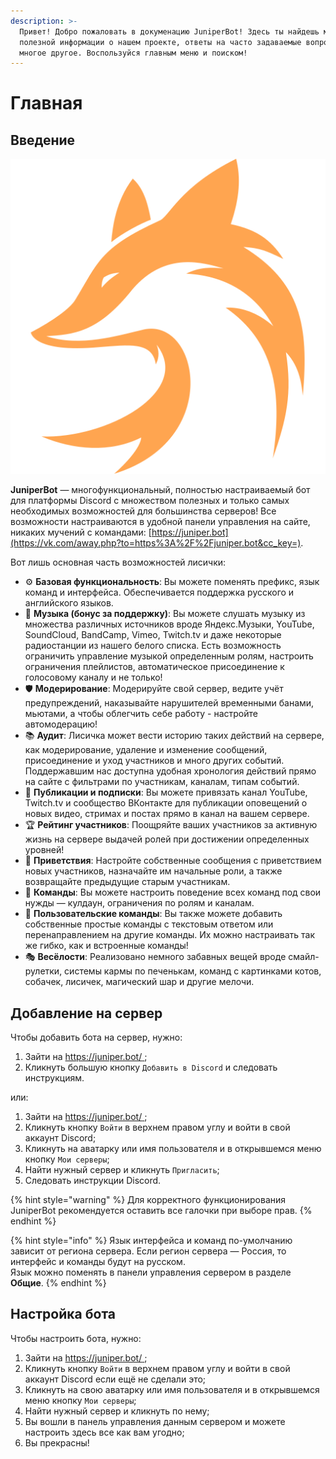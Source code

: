 ```yaml
---
description: >-
  Привет! Добро пожаловать в докуменацию JuniperBot! Здесь ты найдешь много
  полезной информации о нашем проекте, ответы на часто задаваемые вопросы и
  многое другое. Воспользуйся главным меню и поиском!
---
```


# Главная

## Введение <a id="intro"></a>

![](.gitbook/assets/68747470733a2f2f6a756e697065722e626f742f7374617469632f696d672f69636f6e5f3531322e706e67.png)

**JuniperBot** — многофункциональный, полностью настраиваемый бот для платформы Discord с множеством полезных и только самых необходимых возможностей для большинства серверов! Все возможности настраиваются в удобной панели управления на сайте, никаких мучений с командами: [https://juniper.bot](https://vk.com/away.php?to=https%3A%2F%2Fjuniper.bot&cc_key=).

Вот лишь основная часть возможностей лисички:

* ⚙️ **Базовая функциональность**: Вы можете поменять префикс, язык команд и интерфейса. Обеспечивается поддержка русского и английского языков. 
* 🎵 **Музыка \(бонус за поддержку\)**: Вы можете слушать музыку из множества различных источников вроде Яндекс.Музыки, YouTube, SoundCloud, BandCamp, Vimeo, Twitch.tv и даже некоторые радиостанции из нашего белого списка. Есть возможность ограничить управление музыкой определенным ролям, настроить ограничения плейлистов, автоматическое присоединение к голосовому каналу и не только!
* 🛡️ **Модерирование**: Модерируйте свой сервер, ведите учёт предупреждений, наказывайте нарушителей временными банами, мьютами, а чтобы облегчить себе работу - настройте автомодерацию!
* 📚 **Аудит**: Лисичка может вести историю таких действий на сервере, как модерирование, удаление и изменение сообщений, присоединение и уход участников и много других событий. Поддержавшим нас доступна удобная хронология действий прямо на сайте с фильтрами по участникам, каналам, типам событий. 
* 📢 **Публикации и подписки**: Вы можете привязать канал YouTube, Twitch.tv и сообщество ВКонтакте для публикации оповещений о новых видео, стримах и постах прямо в канал на вашем сервере. 
* 🏆 **Рейтинг участников**: Поощряйте ваших участников за активную жизнь на сервере выдачей ролей при достижении определенных уровней! 
* 👋 **Приветствия**: Настройте собственные сообщения с приветствием новых участников, назначайте им начальные роли, а также возвращайте предыдущие старым участникам. 
* 💬 **Команды**: Вы можете настроить поведение всех команд под свои нужды — кулдаун, ограничения по ролям и каналам. 
* 📝 **Пользовательские команды**: Вы также можете добавить собственные простые команды с текстовым ответом или перенаправлением на другие команды. Их можно настраивать так же гибко, как и встроенные команды! 
* 🎭 **Весёлости**: Реализовано немного забавных вещей вроде смайл-рулетки, системы кармы по печенькам, команд с картинками котов, собачек, лисичек, магический шар и другие мелочи.

## Добавление на сервер <a id="invite"></a>

Чтобы добавить бота на сервер, нужно:

1. Зайти на [https://juniper.bot/ ](https://juniper.bot/);
2. Кликнуть большую кнопку `Добавить в Discord` и следовать инструкциям.

или:

1. Зайти на [https://juniper.bot/ ](https://juniper.bot/);
2. Кликнуть кнопку `Войти` в верхнем правом углу и войти в свой аккаунт Discord;
3. Кликнуть на аватарку или имя пользователя и в открывшемся меню кнопку `Мои серверы`;
4. Найти нужный сервер и кликнуть `Пригласить`;
5. Следовать инструкции Discord.

{% hint style="warning" %}
Для корректного функционирования JuniperBot рекомендуется оставить все галочки при выборе прав.
{% endhint %}

{% hint style="info" %}
Язык интерфейса и команд по-умолчанию зависит от региона сервера. Если регион сервера — Россия, то интерфейс и команды будут на русском.  
Язык можно поменять в панели управления сервером в разделе **Общие**.
{% endhint %}

## Настройка бота <a id="configure"></a>

Чтобы настроить бота, нужно:

1. Зайти на [https://juniper.bot/ ](https://juniper.bot/);
2. Кликнуть кнопку `Войти` в верхнем правом углу и войти в свой аккаунт Discord если ещё не сделали это;
3. Кликнуть на свою аватарку или имя пользователя и в открывшемся меню кнопку `Мои серверы`;
4. Найти нужный сервер и кликнуть по нему;
5. Вы вошли в панель управления данным сервером и можете настроить здесь все как вам угодно;
6. Вы прекрасны!


